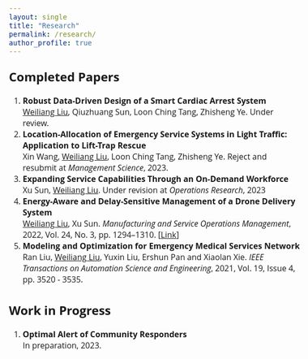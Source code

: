 ```yaml
---
layout: single
title: "Research"
permalink: /research/
author_profile: true
---
```


<style>
@import url('https://fonts.googleapis.com/css2?family=Open+Sans&display=swap');
</style>
<!-- <body style="font-family: sans-serif; font-size: 9pt;"> -->
<body style="font-family: Open Sans; font-style: light; font-size: 12pt;">



<h2 style="margin-top: 1em;">Completed Papers</h2>
<ol style="margin-top: 0em; margin-bottom: 1.2em;">
	<li><b>Robust Data-Driven Design of a Smart Cardiac Arrest System</b> <br>
	<u>Weiliang Liu</u>, Qiuzhuang Sun, Loon Ching Tang, Zhisheng Ye.
	Under review.</li>
  <!--  -->
	<li><b>Location-Allocation of Emergency Service Systems in Light Traffic: Application to Lift-Trap Rescue</b> <br>
	Xin Wang, <u>Weiliang Liu</u>, Loon Ching Tang, Zhisheng Ye.
	Reject and resubmit at <i>Management Science</i>, 2023.</li>
  <!--  -->
	<li><b>Expanding Service Capabilities Through an On-Demand Workforce</b> <br>
	Xu Sun, <u>Weiliang Liu</u>.
	Under revision at <i>Operations Research</i>, 2023</li>
  <!--  -->
	<li><b>Energy-Aware and Delay-Sensitive Management of a Drone Delivery System</b> <br>
	<u>Weiliang Liu</u>, Xu Sun.
	<i>Manufacturing and Service Operations Management</i>, 2022, Vol. 24, No. 3, pp. 1294–1310. [<a href="https://pubsonline.informs.org/doi/pdf/10.1287/msom.2021.1056" target="_blank">Link</a>]</li>
  <!--  -->
	<li><b>Modeling and Optimization for Emergency Medical Services Network</b> <br>
	Ran Liu, <u>Weiliang Liu</u>, Yuxin Liu, Ershun Pan and Xiaolan Xie.
	<i>IEEE Transactions on Automation Science and Engineering</i>, 2021, Vol. 19, Issue 4, pp. 3520 - 3535. </li>
</ol>

<h2>Work in Progress</h2>
<ol style="margin-top: 0em; margin-bottom: 1.2em;">
	<li><b>Optimal Alert of Community Responders</b> <br>
	In preparation, 2023. </li>
</ol>

</body>